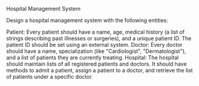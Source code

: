 Hospital Management System

Design a hospital management system with the following entities:

Patient: Every patient should have a name, age, medical history 
(a list of strings describing past illnesses or surgeries), and a 
unique patient ID. The patient ID should be set using an external system.
Doctor: Every doctor should have a name, specialization (like "Cardiologist", 
"Dermatologist"), and a list of patients they are currently treating.
Hospital: The hospital should maintain lists of all registered patients and 
doctors. It should have methods to admit a patient, assign a patient to a 
doctor, and retrieve the list of patients under a specific doctor.
